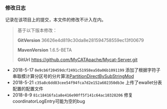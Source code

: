 ### 修改日志

记录在该项目上的提交，本文件的修改不计入在内。

> 基于以下版本修改：
>
> **GitVersion**  36626e4d819c30da8e281594758559ec13f00679
>
> **MavenVersion**  1.6.5-BETA
>
> **GitUrl**  https://github.com/MyCATApache/Mycat-Server.git

- 2018-5-17 `0e9cb6f20459dcf2491c51958ea50a06b1091199` 添加了根据字符子串取模计算分区号的分片算法[PartitionDirectBySubStringMod](https://github.com/Sunxiai51/Mycat-Server/blob/0e9cb6f20459dcf2491c51958ea50a06b1091199/src/main/java/io/mycat/route/function/PartitionDirectBySubStringMod.java)
- 2018-5-21 `c35a8c6dd83cee54f94fca7d2e152a602350db3e` 上传了ewallet分表配置的配置文件
- 2018-8-9 `81c18416fa1a8e416e90ff5f141c64ac10328206` 修复coordinatorLogEntry可能为空的bug

